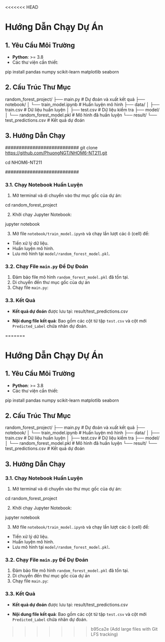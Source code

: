 <<<<<<< HEAD
# Hướng Dẫn Chạy Dự Án
## 1. Yêu Cầu Môi Trường
- **Python**: >= 3.8
- Các thư viện cần thiết:

pip install pandas numpy scikit-learn matplotlib seaborn

## 2. Cấu Trúc Thư Mục
random_forest_project/
├── main.py                    # Dự đoán và xuất kết quả
├── notebook/
│   └── train_model.ipynb      # Huấn luyện mô hình
├── data/
│   ├── train.csv              # Dữ liệu huấn luyện
│   ├── test.csv               # Dữ liệu kiểm tra
├── model/
│   └── random_forest_model.pkl # Mô hình đã huấn luyện
└── result/
    └── test_predictions.csv   # Kết quả dự đoán

## 3. Hướng Dẫn Chạy
###########################
git clone https://github.com/PhuongNGT/NHOM6-NT211.git

cd NHOM6-NT211

###########################
### 3.1. Chạy Notebook Huấn Luyện
1. Mở terminal và di chuyển vào thư mục gốc của dự án:

cd random_forest_project

2. Khởi chạy Jupyter Notebook:

jupyter notebook

3. Mở file `notebook/train_model.ipynb` và chạy lần lượt các ô (cell) để:
- Tiền xử lý dữ liệu.
- Huấn luyện mô hình.
- Lưu mô hình tại `model/random_forest_model.pkl`.

### 3.2. Chạy File `main.py` Để Dự Đoán
1. Đảm bảo file mô hình `random_forest_model.pkl` đã tồn tại.
2. Di chuyển đến thư mục gốc của dự án
3. Chạy file `main.py`:

### 3.3. Kết Quả
- **Kết quả dự đoán** được lưu tại: result/test_predictions.csv

- **Nội dung file kết quả**:
Bao gồm các cột từ tập `test.csv` và cột mới `Predicted_Label` chứa nhãn dự đoán.

=======
# Hướng Dẫn Chạy Dự Án
## 1. Yêu Cầu Môi Trường
- **Python**: >= 3.8
- Các thư viện cần thiết:

pip install pandas numpy scikit-learn matplotlib seaborn

## 2. Cấu Trúc Thư Mục
random_forest_project/
├── main.py                    # Dự đoán và xuất kết quả
├── notebook/
│   └── train_model.ipynb      # Huấn luyện mô hình
├── data/
│   ├── train.csv              # Dữ liệu huấn luyện
│   ├── test.csv               # Dữ liệu kiểm tra
├── model/
│   └── random_forest_model.pkl # Mô hình đã huấn luyện
└── result/
    └── test_predictions.csv   # Kết quả dự đoán

## 3. Hướng Dẫn Chạy

### 3.1. Chạy Notebook Huấn Luyện
1. Mở terminal và di chuyển vào thư mục gốc của dự án:

cd random_forest_project

2. Khởi chạy Jupyter Notebook:

jupyter notebook

3. Mở file `notebook/train_model.ipynb` và chạy lần lượt các ô (cell) để:
- Tiền xử lý dữ liệu.
- Huấn luyện mô hình.
- Lưu mô hình tại `model/random_forest_model.pkl`.

### 3.2. Chạy File `main.py` Để Dự Đoán
1. Đảm bảo file mô hình `random_forest_model.pkl` đã tồn tại.
2. Di chuyển đến thư mục gốc của dự án
3. Chạy file `main.py`:

### 3.3. Kết Quả
- **Kết quả dự đoán** được lưu tại: result/test_predictions.csv

- **Nội dung file kết quả**:
Bao gồm các cột từ tập `test.csv` và cột mới `Predicted_Label` chứa nhãn dự đoán.

>>>>>>> b95ca2e (Add large files with Git LFS tracking)
